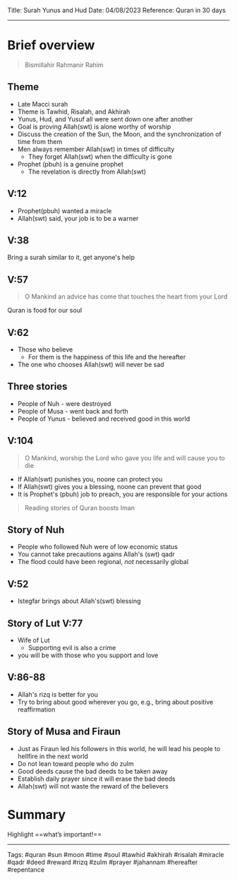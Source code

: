 Title: Surah Yunus and Hud
Date: 04/08/2023
Reference: Quran in 30 days

---

# Brief overview
> Bismillahir Rahmanir Rahim

## Theme
- Late Macci surah
- Theme is Tawhid, Risalah, and Akhirah
- Yunus, Hud, and Yusuf all were sent down one after another
- Goal is proving Allah(swt) is alone worthy of worship
- Discuss the creation of the Sun, the Moon, and the synchronization of time from them
- Men always remember Allah(swt) in times of difficulty
	- They forget Allah(swt) when the difficulty is gone
- Prophet (pbuh) is a genuine prophet
	- The revelation is directly from Allah(swt)

## V:12
- Prophet(pbuh) wanted a miracle
- Allah(swt) said, your job is to be a warner

## V:38
Bring a surah similar to it, get anyone's help

## V:57
> O Mankind an advice has come that touches the heart from your Lord

Quran is food for our soul

## V:62
- Those who believe
	- For them is the happiness of this life and the hereafter
- The one who chooses Allah(swt) will never be sad

## Three stories
- People of Nuh - were destroyed
- People of Musa - went back and forth
- People of Yunus - believed and received good in this world

## V:104
> O Mankind, worship the Lord who gave you life and will cause you to die

- If Allah(swt) punishes you, noone can protect you
- If Allah(swt) gives you a blessing, noone can prevent that good
- It is Prophet's (pbuh) job to preach, you are responsible for your actions

> Reading stories of Quran boosts Iman

## Story of Nuh
- People who followed Nuh were of low economic status
- You cannot take precautions agains Allah's (swt) qadr
- The flood could have been regional, *not* necessarily global

## V:52
- Istegfar brings about Allah's(swt) blessing

## Story of Lut V:77
- Wife of Lut
	- Supporting evil is also a crime
- you will be with those who you support and love

## V:86-88
- Allah's rizq is better for you
- Try to bring about good wherever you go, e.g., bring about positive reaffirmation

## Story of Musa and Firaun
- Just as Firaun led his followers in this world, he will lead his people to hellfire in the next world
- Do not lean toward people who do zulm
- Good deeds cause the bad deeds to be taken away
- Establish daily prayer since it will erase the bad deeds
- Allah(swt) will not waste the reward of the believers

# Summary
Highlight ==what’s important!==

---
Tags: #quran #sun #moon #time #soul #tawhid #akhirah #risalah  #miracle #qadr #deed #reward #rizq #zulm #prayer #jahannam #hereafter #repentance 